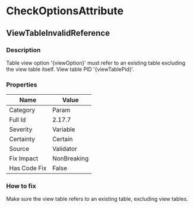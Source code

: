 ﻿---  
uid: Validator_2_17_7  
---

# CheckOptionsAttribute

## ViewTableInvalidReference

### Description

Table view option '{viewOption}' must refer to an existing table excluding the view table itself. View table PID '{viewTablePid}'.

### Properties

| Name         | Value       |
| ------------ | ----------- |
| Category     | Param       |
| Full Id      | 2.17.7      |
| Severity     | Variable    |
| Certainty    | Certain     |
| Source       | Validator   |
| Fix Impact   | NonBreaking |
| Has Code Fix | False       |

### How to fix

Make sure the view table refers to an existing table, excluding view tables.
